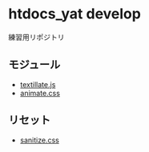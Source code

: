# htdocs_yat develop

練習用リポジトリ

## モジュール
- [textillate.js](https://github.com/jschr/textillate)
- [animate.css](https://github.com/daneden/animate.css)

## リセット
- [sanitize.css](https://10up.github.io/sanitize.css/)



